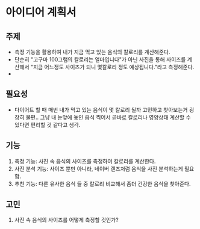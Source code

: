 # 아이디어 계획서
## 주제
- 측정 기능을 활용하여 내가 지금 먹고 있는 음식의 칼로리를 계산해준다.
- 단순히 "고구마 100그램의 칼로리는 얼마입니다"가 아닌 사진을 통해 사이즈를 계산해서 "지금 어느정도 사이즈가 되니 몇칼로리 정도 예상됩니다."라고 측정해준다.
- 

## 필요성
- 다이어트 할 때 매번 내가 먹고 있는 음식이 몇 칼로리 될까 고민하고 찾아보는거 굉장히 불편.. 그냥 내 눈앞에 놓인 음식 찍어서 곧바로 칼로리나 영양상태 계산할 수 있다면 편리할 것 같다고 생각.

## 기능
1) 측정 기능: 사진 속 음식의 사이즈를 측정하여 칼로리를 계산한다.
2) 사진 분석 기능: 사이즈 뿐만 아니라, 네이버 렌즈처럼 음식을 사진 분석하는게 필요함.
3) 추천 기능: 다른 유사한 음식 들 중 칼로리 비교해서 좀더 건강한 음식을 찾아준다.

## 고민
1) 사진 속 음식의 사이즈를 어떻게 측정할 것인가?